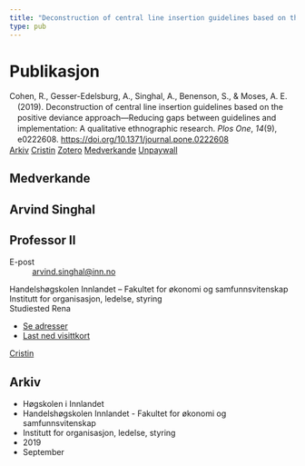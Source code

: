 ```yaml
---
title: "Deconstruction of central line insertion guidelines based on the positive deviance approach—Reducing gaps between guidelines and implementation: A qualitative ethnographic research"
type: pub
---
```

<h1>Publikasjon</h1>
<article id="csl-bib-container-SHSNNEK6" class="csl-bib-container">
  <div class="csl-bib-body" style="line-height: 1.35; padding-left: 1em; text-indent:-1em;">
  <div class="csl-entry">Cohen, R., Gesser-Edelsburg, A., Singhal, A., Benenson, S., &amp; Moses, A. E. (2019). Deconstruction of central line insertion guidelines based on the positive deviance approach&#x2014;Reducing gaps between guidelines and implementation: A qualitative ethnographic research. <i>Plos One</i>, <i>14</i>(9), e0222608. <a href="https://doi.org/10.1371/journal.pone.0222608">https://doi.org/10.1371/journal.pone.0222608</a></div>
</div>
  <div class="csl-bib-buttons">
    <a href="#taxonomy-article-SHSNNEK6" class="csl-bib-button">Arkiv</a>
    <a href="https://app.cristin.no/results/show.jsf?id=1727056" alt="Cristin URL" class="csl-bib-button">Cristin</a>
    <a href="http://zotero.org/groups/5022929/items/SHSNNEK6" alt="Zotero URL" class="csl-bib-button">Zotero</a>
    <a href="#contributors-article-SHSNNEK6" class="csl-bib-button">Medverkande</a>
    <a href="https://journals.plos.org/plosone/article/file?id=10.1371/journal.pone.0222608&amp;type=printable" class="csl-bib-button">Unpaywall</a>
  </div>
  <div id="csl-bib-meta-container-SHSNNEK6"></div>
</article>
<div id="csl-bib-meta-SHSNNEK6" class="csl-bib-meta">
  <article id="contributors-article-SHSNNEK6" class="contributors-article">
    <h1>Medverkande</h1>
    <div class="personas">
<div class="vrtx-hinn-person-card">
<div class="photo">
<i class="lar la-user-circle missing-person"></i>
</div>
<div class="info">
<hgroup><h1>Arvind Singhal</h1>
<h2>Professor II</h2>
</hgroup><dl>
<dt>E-post</dt>
<dd>
<a href="mailto:arvind.singhal@inn.no">arvind.singhal@inn.no</a>
</dd>
</dl>
<p>
Handelshøgskolen Innlandet – Fakultet for økonomi og samfunnsvitenskap<br>
Institutt for organisasjon, ledelse, styring<br>
Studiested Rena
</p>
<ul class="vrtx-hinn-links">
<li><a href="https://www.inn.no/finn-en-ansatt/arvind-singhal.html#vrtx-hinn-addresses">Se adresser</a></li>
<li><a href="https://www.inn.no/finn-en-ansatt/arvind-singhal.html?vrtx=vcf">Last ned visittkort</a></li>
</ul>
</div>
</div>
<a href="https://app.cristin.no/persons/show.jsf?id=863653" alt="Cristin URL" class="personas-cristin">Cristin</a>
</div>
  </article>
  <article id="taxonomy-article-SHSNNEK6" class="taxonomy-article">
    <h1>Arkiv</h1>
    <ul>
      <li>Høgskolen i Innlandet</li>
      <li>Handelshøgskolen Innlandet - Fakultet for økonomi og samfunnsvitenskap</li>
      <li>Institutt for organisasjon, ledelse, styring</li>
      <li>2019</li>
      <li>September</li>
    </ul>
  </article>
</div>

